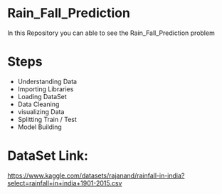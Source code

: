 # Rain_Fall_Prediction
In this Repository you can able to see the Rain_Fall_Prediction problem 

# Steps 
* Understanding Data
* Importing Libraries
* Loading DataSet
* Data Cleaning 
* visualizing Data
* Splitting Train / Test
* Model Building 

# DataSet Link:
https://www.kaggle.com/datasets/rajanand/rainfall-in-india?select=rainfall+in+india+1901-2015.csv
